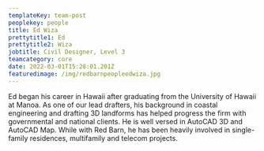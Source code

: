 ```yaml
---
templateKey: team-post
peoplekey: people
title: Ed Wiza
prettytitle1: Ed
prettytitle2: Wiza
jobtitle: Civil Designer, Level 3
teamcategory: core
date: 2022-03-01T15:28:01.201Z
featuredimage: /img/redbarnpeopleedwiza.jpg
---
```

Ed began his career in Hawaii after graduating from the University of Hawaii at Manoa.  As one of our lead drafters, his background in coastal engineering and drafting 3D landforms has helped progress the firm with governmental and national clients.   He is well versed in AutoCAD 3D and AutoCAD Map.  While with Red Barn, he has been heavily involved in single-family residences, multifamily and telecom projects.